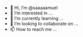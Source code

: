 - 👋 Hi, I’m @saaaaamuel
- 👀 I’m interested in ...
- 🌱 I’m currently learning ...
- 💞️ I’m looking to collaborate on ...
- 📫 How to reach me ...

<!---
saaaaamuel/saaaaamuel is a ✨ special ✨ repository because its `README.md` (this file) appears on your GitHub profile.
You can click the Preview link to take a look at your changes.
--->
